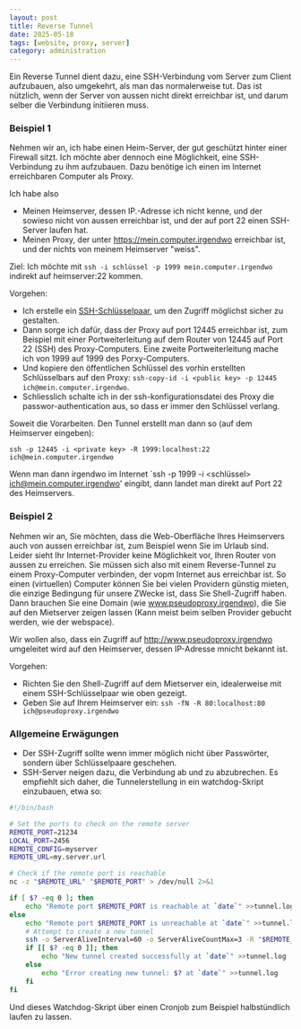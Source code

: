 ```yaml
---
layout: post
title: Reverse Tunnel
date: 2025-05-18
tags: [website, proxy, server]
category: administration
---
```

Ein Reverse Tunnel dient dazu, eine SSH-Verbindung vom Server zum Client aufzubauen, also umgekehrt, als man das normalerweise tut. Das ist nützlich, wenn der Server von aussen nicht direkt erreichbar ist, und darum selber die Verbindung initiieren muss.

### Beispiel 1

Nehmen wir an, ich habe einen Heim-Server, der gut geschützt hinter einer Firewall sitzt. Ich möchte aber dennoch eine Möglichkeit, eine SSH-Verbindung zu ihm aufzubauen. Dazu benötige ich einen im Internet erreichbaren Computer als Proxy.

Ich habe also 

* Meinen Heimserver, dessen IP.-Adresse ich nicht kenne, und der sowieso nicht von aussen erreichbar ist, und der auf port 22 einen SSH-Server laufen hat.
* Meinen Proxy, der unter https://mein.computer.irgendwo erreichbar ist, und der nichts von meinem Heimserver "weiss".

Ziel: Ich möchte mit `ssh -i schlüssel -p 1999 mein.computer.irgendwo` indirekt auf heimserver:22 kommen.

Vorgehen:


* Ich erstelle ein [SSH-Schlüsselpaar](https://www.heise.de/tipps-tricks/SSH-Key-erstellen-so-geht-s-4400280.html), um den Zugriff möglichst sicher zu gestalten.
* Dann sorge ich dafür, dass der Proxy auf port 12445 erreichbar ist, zum Beispiel mit einer Portweiterleitung auf dem Router von 12445 auf Port 22 (SSH) des Proxy-Computers. Eine zweite Portweiterleitung mache ich von 1999 auf 1999 des Porxy-Computers.
* Und kopiere den öffentlichen Schlüssel des vorhin erstellten Schlüsselbars auf den Proxy: `ssh-copy-id -i <public key> -p 12445 ich@mein.computer.irgendwo`.
* Schliesslich schalte ich in der ssh-konfigurationsdatei des Proxy die passwor-authentication aus, so dass er immer den Schlüssel verlang.

Soweit die Vorarbeiten. Den Tunnel erstellt man dann so (auf dem Heimserver eingeben):

`ssh -p 12445 -i <private key> -R 1999:localhost:22 ich@mein.computer.irgendwo`

Wenn man dann irgendwo im Internet `ssh -p 1999 -i <schlüssel> ich@mein.computer.irgendwo' eingibt, dann landet man direkt auf Port 22 des Heimservers.

### Beispiel 2

Nehmen wir an, Sie möchten, dass die Web-Oberfläche Ihres Heimservers auch von aussen erreichbar ist, zum Beispiel wenn Sie im Urlaub sind. Leider sieht Ihr Internet-Provider keine Möglichkeit vor, Ihren Router von aussen zu erreichen. Sie müssen sich also mit einem Reverse-Tunnel zu einem Proxy-Computer verbinden, der vopm Internet aus erreichbar ist. So einen (virtuellen) Computer können Sie bei vielen Providern günstig mieten, die einzige Bedingung für unsere ZWecke ist, dass Sie Shell-Zugriff haben. Dann brauchen Sie eine Domain (wie www.pseudoproxy.irgendwo), die Sie auf den Mietserver zeigen lassen (Kann meist beim selben Provider gebucht werden, wie der webspace).

Wir wollen also, dass ein Zugriff auf http://www.pseudoproxy.irgendwo umgeleitet wird auf den Heimserver, dessen IP-Adresse mnicht bekannt ist.

Vorgehen:

* Richten Sie den Shell-Zugriff auf dem Mietserver ein, idealerweise mit einem SSH-Schlüsselpaar wie oben gezeigt.
* Geben Sie auf Ihrem Heimserver ein: `ssh -fN -R 80:localhost:80 ich@pseudoproxy.irgendwo`


### Allgemeine Erwägungen

* Der SSH-Zugriff sollte wenn immer möglich nicht über Passwörter, sondern über Schlüsselpaare geschehen.
* SSH-Server neigen dazu, die Verbindung ab und zu abzubrechen. Es empfiehlt sich daher, die Tunnelerstellung in ein watchdog-Skript einzubauen, etwa so:

```bash
#!/bin/bash

# Set the ports to check on the remote server
REMOTE_PORT=21234
LOCAL_PORT=2456
REMOTE_CONFIG=myserver
REMOTE_URL=my.server.url

# Check if the remote port is reachable
nc -z "$REMOTE_URL" "$REMOTE_PORT" > /dev/null 2>&1

if [ $? -eq 0 ]; then
    echo "Remote port $REMOTE_PORT is reachable at `date`" >>tunnel.log
else
    echo "Remote port $REMOTE_PORT is unreachable at `date`" >>tunnel.log
    # Attempt to create a new tunnel
    ssh -o ServerAliveInterval=60 -o ServerAliveCountMax=3 -R "$REMOTE_PORT":localhost:$LOCAL_PORT $REMOTE_CONFIG -fN &
    if [[ $? -eq 0 ]]; then
        echo "New tunnel created successfully at `date`" >>tunnel.log
    else
        echo "Error creating new tunnel: $? at `date`" >>tunnel.log
    fi
fi
```

Und dieses Watchdog-Skript über einen Cronjob zum Beispiel halbstündlich laufen zu lassen.

